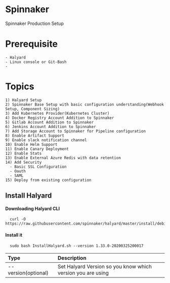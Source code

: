 # Spinnaker
Spinnaker Production Setup

# Prerequisite
    - Halyard
    - Linux console or Git-Bash
    - 
# Topics
    1) Halyard Setup
    2) Spinnaker Base Setup with basic configuration understanding(Webhook Setup, Component Sizing)
    3) Add Kubernetes Provider(Kubernetes Cluster)
    4) Docker Registry Account Addition to Spinnaker
    5) Gitlab Account Addition to Spinnaker
    6) Jenkins Account Addition to Spinnaker
    7) Add Storage Account to Spinnaker for Pipeline configuration
    8) Enable Artifact Support
    9) Enable slack notification channel
    10) Enable Helm Support
    11) Enable Canary Deployment
    12) Enable Stats
    13) Enable External Azure Redis with data retention
    14) Add Security
      - Basic SSL Configuration
      - Oauth
      - SAML
    15) Deploy from existing configuration    

## Install Halyard

####	Downloading Halyard CLI
      curl -O https://raw.githubusercontent.com/spinnaker/halyard/master/install/debian/InstallHalyard.sh
#### Install it
      sudo bash InstallHalyard.sh --version 1.33.0-20200325200017
      
| Type | Description |
|:----|:-----------|
|--version(optional)| Set Halyard Version so you know which version you are using |

###
